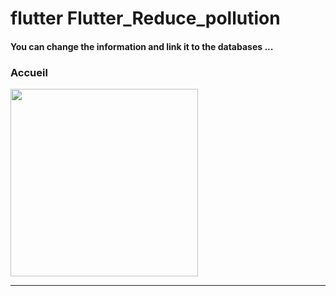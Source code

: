 <h1> flutter Flutter_Reduce_pollution </h1>



<h4> You can change the information and link it to the databases ...</h4>




<h3>Accueil</h3> 




<img src="https://github.com/abenkoula71/flutter-nikz-app-D/blob/main/Screenshot_1642772981.png" width="300" /> 


<hr>



